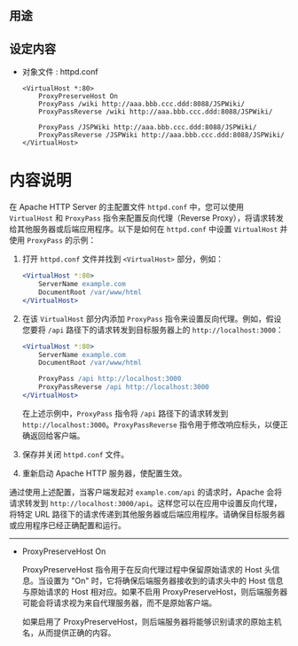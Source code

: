 
## 用途

## 设定内容

* 对象文件 : httpd.conf
    ```
    <VirtualHost *:80>
        ProxyPreserveHost On
        ProxyPass /wiki http://aaa.bbb.ccc.ddd:8088/JSPWiki/
        ProxyPassReverse /wiki http://aaa.bbb.ccc.ddd:8088/JSPWiki/
        
        ProxyPass /JSPWiki http://aaa.bbb.ccc.ddd:8088/JSPWiki/
        ProxyPassReverse /JSPWiki http://aaa.bbb.ccc.ddd:8088/JSPWiki/
    </VirtualHost>

    ```

# 内容说明

在 Apache HTTP Server 的主配置文件 `httpd.conf` 中，您可以使用 `VirtualHost` 和 `ProxyPass` 指令来配置反向代理（Reverse Proxy），将请求转发给其他服务器或后端应用程序。以下是如何在 `httpd.conf` 中设置 `VirtualHost` 并使用 `ProxyPass` 的示例：

1. 打开 `httpd.conf` 文件并找到 `<VirtualHost>` 部分，例如：

    ```apache
    <VirtualHost *:80>
        ServerName example.com
        DocumentRoot /var/www/html
    </VirtualHost>
    ```

2. 在该 `VirtualHost` 部分内添加 `ProxyPass` 指令来设置反向代理。例如，假设您要将 `/api` 路径下的请求转发到目标服务器上的 `http://localhost:3000`：

    ```apache
    <VirtualHost *:80>
        ServerName example.com
        DocumentRoot /var/www/html

        ProxyPass /api http://localhost:3000
        ProxyPassReverse /api http://localhost:3000
    </VirtualHost>
    ```

    在上述示例中，`ProxyPass` 指令将 `/api` 路径下的请求转发到 `http://localhost:3000`。`ProxyPassReverse` 指令用于修改响应标头，以便正确返回给客户端。

3. 保存并关闭 `httpd.conf` 文件。

4. 重新启动 Apache HTTP 服务器，使配置生效。

通过使用上述配置，当客户端发起对 `example.com/api` 的请求时，Apache 会将请求转发到 `http://localhost:3000/api`。这样您可以在应用中设置反向代理，将特定 URL 路径下的请求传递到其他服务器或后端应用程序。请确保目标服务器或应用程序已经正确配置和运行。

---

* ProxyPreserveHost On
    
    ProxyPreserveHost 指令用于在反向代理过程中保留原始请求的 Host 头信息。当设置为 "On" 时，它将确保后端服务器接收到的请求头中的 Host 信息与原始请求的 Host 相对应。如果不启用 ProxyPreserveHost，则后端服务器可能会将请求视为来自代理服务器，而不是原始客户端。

    如果启用了 ProxyPreserveHost，则后端服务器将能够识别请求的原始主机名，从而提供正确的内容。
